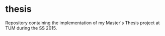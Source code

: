 # thesis
Repository containing the implementation of my Master's Thesis project at TUM during the SS 2015.
